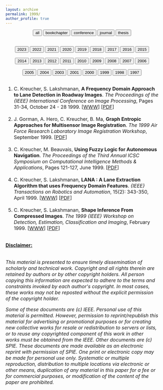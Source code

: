 ```yaml
---
layout: archive
permalink: 1999/
author_profile: true
---
```


<center>
<a href="../complete-bibliography/"><button type="button" class="btn" style="outline:none"> all </button></a>
<a href="../bookchapter/"><button type="button" class="btn" style="outline:none"> bookchapter</button></a>
<a href="../conference/"><button type="button" class="btn" style="outline:none"> conference</button></a>
<a href="../journal/"><button type="button" class="btn" style="outline:none"> journal</button></a>
<a href="../thesis/"><button type="button" class="btn" style="outline:none"> thesis</button></a>
</center>
<br><br>
<center>
<a href="../2023/"><button type="button" class="btn" style="outline:none"> 2023</button></a>
<a href="../2022/"><button type="button" class="btn" style="outline:none"> 2022</button></a>
<a href="../2021/"><button type="button" class="btn" style="outline:none"> 2021</button></a>
<a href="../2020/"><button type="button" class="btn" style="outline:none"> 2020</button></a>
<a href="../2019/"><button type="button" class="btn" style="outline:none"> 2019</button></a>
<a href="../2018/"><button type="button" class="btn" style="outline:none"> 2018</button></a>
<a href="../2017/"><button type="button" class="btn" style="outline:none"> 2017</button></a>
<a href="../2016/"><button type="button" class="btn" style="outline:none"> 2016</button></a>
<a href="../2015/"><button type="button" class="btn" style="outline:none"> 2015</button></a><br><br>
<a href="../2014/"><button type="button" class="btn" style="outline:none"> 2014</button></a>
<a href="../2013/"><button type="button" class="btn" style="outline:none"> 2013</button></a>
<a href="../2012/"><button type="button" class="btn" style="outline:none"> 2012</button></a>
<a href="../2011/"><button type="button" class="btn" style="outline:none"> 2011</button></a>
<a href="../2010/"><button type="button" class="btn" style="outline:none"> 2010</button></a>
<a href="../2009/"><button type="button" class="btn" style="outline:none"> 2009</button></a>
<a href="../2008/"><button type="button" class="btn" style="outline:none"> 2008</button></a>
<a href="../2007/"><button type="button" class="btn" style="outline:none"> 2007</button></a>
<a href="../2006/"><button type="button" class="btn" style="outline:none"> 2006</button></a><br><br>
<a href="../2005/"><button type="button" class="btn" style="outline:none"> 2005</button></a>
<a href="../2004/"><button type="button" class="btn" style="outline:none"> 2004</button></a>
<a href="../2003/"><button type="button" class="btn" style="outline:none"> 2003</button></a>
<a href="../2001/"><button type="button" class="btn" style="outline:none"> 2001</button></a>
<a href="../2000/"><button type="button" class="btn" style="outline:none"> 2000</button></a>
<a href="../1999/"><button type="button" class="button button3" style="outline:none"> 1999</button></a>
<a href="../1998/"><button type="button" class="btn" style="outline:none"> 1998</button></a>
<a href="../1997/"><button type="button" class="btn" style="outline:none"> 1997</button></a>
<br><br>
</center><font size="-0.5">
<ol id = "reverse_numbering">
<li>
 C. Kreucher,  S. Lakshmanan, <b>A Frequency Domain Approach to Lane Detection in Roadway Images</b>. <em>The Proceedings of the {IEEE} International Conference on Image Processing</em>,  Pages 31-34, October 24 - 28 1999. [<a href = "http://doi.org/10.1109/ICIP.1999.822849">WWW</a>] [<a href="../papers/1999ICIP.pdf">PDF</a>]
</li>
<br>
<li>
 J. Gorman,  A. Hero,  C. Kreucher,  B. Ma, <b>Graph Entropic Approaches for Multisensor Image Registration</b>. <em>The 1999 Air Force Research Laboratory Image Registration Workshop</em>, September 1999. [<a href="../papers/1999AFRL.pdf">PDF</a>]
</li>
<br>
<li>
 C. Kreucher,  M. Beauvais, <b>Using Fuzzy Logic for Autonomous Navigation</b>. <em>The Proceedings of the Third Annual ICSC Symposium on Computational Intelligence Methods & Applications</em>,  Pages 121-127, June 1999. [<a href="../papers/1999ISFL.pdf">PDF</a>]
</li>
<br>
<li>
 C. Kreucher,  S. Lakshmanan, <b>LANA : A Lane Extraction Algorithm that uses Frequency Domain Features</b>. <em>{IEEE} Transactions on Robotics and Automation</em>, 15(2): 343-350, April 1999. [<a href = "http://doi.org/10.1109/70.760356">WWW</a>] [<a href="../papers/1999IEEERA.pdf">PDF</a>]
</li>
<br>
<li>
 C. Kreucher,  S. Lakshmanan, <b>Shape Inference From Compressed Images</b>. <em>The 1999 {IEEE} Workshop on Detection, Estimation, Classification and Imaging</em>, February 1999. [<a href = "http://www.ifp.illinois.edu/itw-deci/final_program.html">WWW</a>] [<a href="../papers/1999DECI.pdf">PDF</a>]
</li>
<br>
</ol>
<script type="text/javascript">
var reverse=document.getElementById('reverse_numbering');
reverse.style.listStyle='none';
reverse.style.textIndent='-23px';
var li=reverse.getElementsByTagName('li');
for(var i=0; i<li.length; i++){
li[i].insertBefore(document.createTextNode(li.length-i+'. '), li[i].firstChild);}
</script>
<u><b>Disclaimer:</b></u><br><br>
<p><em>
This material is presented to ensure timely dissemination of scholarly and 
        technical work. Copyright and all rights therein are retained by authors or by other copyright holders.
        All person copying this information are expected to adhere to the terms and constraints invoked by each 
        author's copyright. In most cases, these works may not be reposted without the explicit permission of 
        the copyright holder. 
</em></p>
<p><em>
Some of these documents are (c) IEEE. Personal use of this material is permitted. However, 
        permission to reprint/republish this material for advertising or promotional purposes or for creating 
        new collective works for resale or redistribution to servers or lists, or to reuse any copyrighted
        component of this work in other works must be obtained from the IEEE.
Other documents are (c) SPIE. These documents are made available as an electronic reprint with 
        permission of SPIE. One print or electronic copy may be made for personal use only. Systematic or multiple 
        reproduction, distribution to multiple locations via electronic or other means, duplication of any material 
        in this paper for a fee or for commercial purposes, or modification of the content of the paper are prohibited.
</em></p>